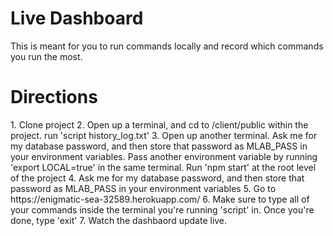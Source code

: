 # Live Dashboard

This is meant for you to run commands locally and record which commands you run the most.

<h1>Directions</h1>
1. Clone project
2. Open up a terminal, and cd to /client/public within the project. run 'script history_log.txt'
3. Open up another terminal. Ask me for my database password, and then store that password as MLAB_PASS in your environment variables. Pass another environment variable by running 'export LOCAL=true' in the same terminal. Run 'npm start' at the root level of the project
4. Ask me for my database password, and then store that password as MLAB_PASS in your environment variables
5. Go to https://enigmatic-sea-32589.herokuapp.com/
6. Make sure to type all of your commands inside the terminal you're running 'script' in. Once you're done, type 'exit'
7. Watch the dashbaord update live.